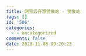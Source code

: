 ```yaml
---
title: 网易云开源镜像站 - 镜像站
tags: []
id: '506'
categories:
  - - uncategorized
comments: false
date: 2020-11-08 09:20:23
---
```

